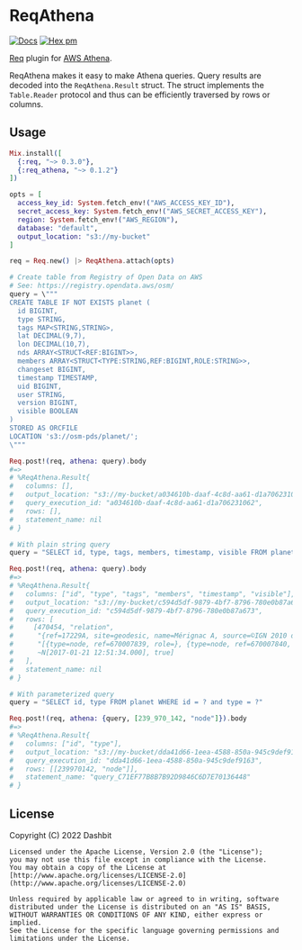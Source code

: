 # ReqAthena

[![Docs](https://img.shields.io/badge/hex.pm-docs-8e7ce6.svg)](https://hexdocs.pm/req_athena)
[![Hex pm](http://img.shields.io/hexpm/v/req_athena.svg?style=flat&color=blue)](https://hex.pm/packages/req_athena)

[Req](https://github.com/wojtekmach/req) plugin for [AWS Athena](https://docs.aws.amazon.com/athena/latest/APIReference/Welcome.html).

ReqAthena makes it easy to make Athena queries. Query results are decoded into the `ReqAthena.Result` struct.
The struct implements the `Table.Reader` protocol and thus can be efficiently traversed by rows or columns.

## Usage

```elixir
Mix.install([
  {:req, "~> 0.3.0"},
  {:req_athena, "~> 0.1.2"}
])

opts = [
  access_key_id: System.fetch_env!("AWS_ACCESS_KEY_ID"),
  secret_access_key: System.fetch_env!("AWS_SECRET_ACCESS_KEY"),
  region: System.fetch_env!("AWS_REGION"),
  database: "default",
  output_location: "s3://my-bucket"
]

req = Req.new() |> ReqAthena.attach(opts)

# Create table from Registry of Open Data on AWS
# See: https://registry.opendata.aws/osm/
query = \"""
CREATE TABLE IF NOT EXISTS planet (
  id BIGINT,
  type STRING,
  tags MAP<STRING,STRING>,
  lat DECIMAL(9,7),
  lon DECIMAL(10,7),
  nds ARRAY<STRUCT<REF:BIGINT>>,
  members ARRAY<STRUCT<TYPE:STRING,REF:BIGINT,ROLE:STRING>>,
  changeset BIGINT,
  timestamp TIMESTAMP,
  uid BIGINT,
  user STRING,
  version BIGINT,
  visible BOOLEAN
)
STORED AS ORCFILE
LOCATION 's3://osm-pds/planet/';
\"""

Req.post!(req, athena: query).body
#=>
# %ReqAthena.Result{
#   columns: [],
#   output_location: "s3://my-bucket/a034610b-daaf-4c8d-aa61-d1a706231062.txt",
#   query_execution_id: "a034610b-daaf-4c8d-aa61-d1a706231062",
#   rows: [],
#   statement_name: nil
# }

# With plain string query
query = "SELECT id, type, tags, members, timestamp, visible FROM planet WHERE id = 470454 and type = 'relation'"

Req.post!(req, athena: query).body
#=>
# %ReqAthena.Result{
#   columns: ["id", "type", "tags", "members", "timestamp", "visible"],
#   output_location: "s3://my-bucket/c594d5df-9879-4bf7-8796-780e0b87a673.csv",
#   query_execution_id: "c594d5df-9879-4bf7-8796-780e0b87a673",
#   rows: [
#     [470454, "relation",
#      "{ref=17229A, site=geodesic, name=Mérignac A, source=©IGN 2010 dans le cadre de la cartographie réglementaire, type=site, url=http://geodesie.ign.fr/fiches/index.php?module=e&action=fichepdf&source=carte&sit_no=17229A, network=NTF-5}",
#      "[{type=node, ref=670007839, role=}, {type=node, ref=670007840, role=}]",
#      ~N[2017-01-21 12:51:34.000], true]
#   ],
#   statement_name: nil
# }

# With parameterized query
query = "SELECT id, type FROM planet WHERE id = ? and type = ?"

Req.post!(req, athena: {query, [239_970_142, "node"]}).body
#=>
# %ReqAthena.Result{
#   columns: ["id", "type"],
#   output_location: "s3://my-bucket/dda41d66-1eea-4588-850a-945c9def9163.csv",
#   query_execution_id: "dda41d66-1eea-4588-850a-945c9def9163",
#   rows: [[239970142, "node"]],
#   statement_name: "query_C71EF77B8B7B92D9846C6D7E70136448"
# }
```

## License

Copyright (C) 2022 Dashbit

    Licensed under the Apache License, Version 2.0 (the "License");
    you may not use this file except in compliance with the License.
    You may obtain a copy of the License at [http://www.apache.org/licenses/LICENSE-2.0](http://www.apache.org/licenses/LICENSE-2.0)

    Unless required by applicable law or agreed to in writing, software
    distributed under the License is distributed on an "AS IS" BASIS,
    WITHOUT WARRANTIES OR CONDITIONS OF ANY KIND, either express or implied.
    See the License for the specific language governing permissions and
    limitations under the License.
